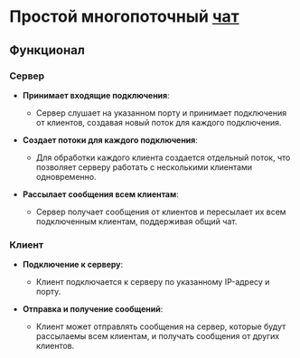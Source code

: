 
# Простой многопоточный [чат](https://github.com/ddos-pmv/lerncpp/tree/main/networkProgramming/simpleChat)

## Функционал

### Сервер

- **Принимает входящие подключения**:
  - Сервер слушает на указанном порту и принимает подключения от клиентов, создавая новый поток для каждого подключения.
  
- **Создает потоки для каждого подключения**:
  - Для обработки каждого клиента создается отдельный поток, что позволяет серверу работать с несколькими клиентами одновременно.

- **Рассылает сообщения всем клиентам**:
  - Сервер получает сообщения от клиентов и пересылает их всем подключенным клиентам, поддерживая общий чат.

### Клиент

- **Подключение к серверу**:
  - Клиент подключается к серверу по указанному IP-адресу и порту.

- **Отправка и получение сообщений**:
  - Клиент может отправлять сообщения на сервер, которые будут рассылаемы всем клиентам, и получать сообщения от других клиентов.
